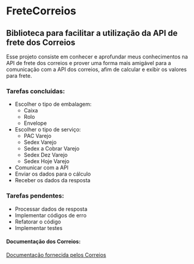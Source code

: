 # FreteCorreios
## Biblioteca para facilitar a utilização da API de frete dos Correios
Esse projeto consiste em conhecer e aprofundar meus conhecimentos na 
API de frete dos correios e prover uma forma mais amigável para a 
comunicação com a API dos correios, afim de calcular e exibir os valores
para frete.

### Tarefas concluídas:
* Escolher o tipo de embalagem:
    * Caixa  
    * Rolo  
    * Envelope
* Escolher o tipo de serviço:
    * PAC Varejo
    * Sedex Varejo
    * Sedex a Cobrar Varejo
    * Sedex Dez Varejo
    * Sedex Hoje Varejo
* Comunicar com a API
* Enviar os dados para o cálculo
* Receber os dados da resposta

### Tarefas pendentes:
* Processar dados de resposta
* Implementar códigos de erro
* Refatorar o código
* Implementar testes

#### Documentação dos Correios:
[Documentação fornecida pelos Correios](https://www.correios.com.br/para-voce/correios-de-a-a-z/pdf/calculador-remoto-de-precos-e-prazos/manual-de-implementacao-do-calculo-remoto-de-precos-e-prazos "Documentação dos Correios")


